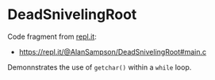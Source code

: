 # DeadSnivelingRoot

Code fragment from [repl.it](https://repl.it/):

- https://repl.it/@AlanSampson/DeadSnivelingRoot#main.c

Demonnstrates the use of `getchar()` within a `while` loop.
